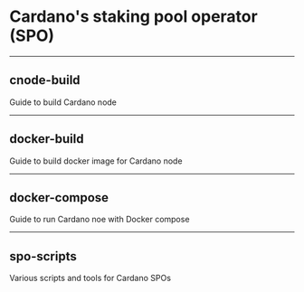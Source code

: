 # Cardano's staking pool operator (SPO)

---

## cnode-build

Guide to build Cardano node

---

## docker-build

Guide to build docker image for Cardano node

---

## docker-compose

Guide to run Cardano noe with Docker compose

---

## spo-scripts

Various scripts and tools for Cardano SPOs
